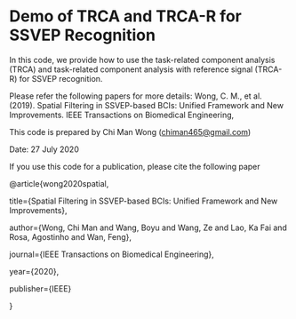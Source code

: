 # Demo of TRCA and TRCA-R for SSVEP Recognition
In this code, we provide how to use the task-related component analysis (TRCA) and task-related component analysis with reference signal (TRCA-R) for SSVEP recognition.

Please refer the following papers for more details:
Wong, C. M., et al. (2019). Spatial Filtering in SSVEP-based BCIs: Unified Framework and New Improvements. IEEE Transactions on Biomedical Engineering,

This code is prepared by Chi Man Wong (chiman465@gmail.com)

Date: 27 July 2020

If you use this code for a publication, please cite the following paper

@article{wong2020spatial,

   title={Spatial Filtering in SSVEP-based BCIs: Unified Framework and New Improvements},
   
   author={Wong, Chi Man and Wang, Boyu and Wang, Ze and Lao, Ka Fai and Rosa, Agostinho and Wan, Feng},
   
   journal={IEEE Transactions on Biomedical Engineering},
   
   year={2020},
   
   publisher={IEEE}
   
   }
